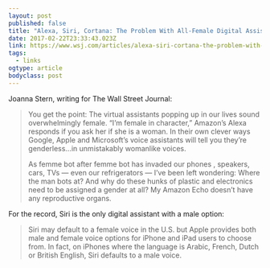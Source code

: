 ```yaml
---
layout: post 
published: false 
title: "Alexa, Siri, Cortana: The Problem With All-Female Digital Assistants" 
date: 2017-02-22T23:33:43.023Z 
link: https://www.wsj.com/articles/alexa-siri-cortana-the-problem-with-all-female-digital-assistants-1487709068 
tags:
  - links
ogtype: article 
bodyclass: post 
---
```


Joanna Stern, writing for The Wall Street Journal:

> You get the point: The virtual assistants popping up in our lives sound overwhelmingly female. “I’m female in character,” Amazon’s Alexa responds if you ask her if she is a woman. In their own clever ways Google, Apple and Microsoft’s voice assistants will tell you they’re genderless…in unmistakably womanlike voices.
> 
> As femme bot after femme bot has invaded our phones , speakers, cars, TVs — even our refrigerators — I’ve been left wondering: Where the man bots at? And why do these hunks of plastic and electronics need to be assigned a gender at all? My Amazon Echo doesn’t have any reproductive organs.

For the record, Siri is the only digital assistant with a male option:

> Siri may default to a female voice in the U.S. but Apple provides both male and female voice options for iPhone and iPad users to choose from. In fact, on iPhones where the language is Arabic, French, Dutch or British English, Siri defaults to a male voice.
